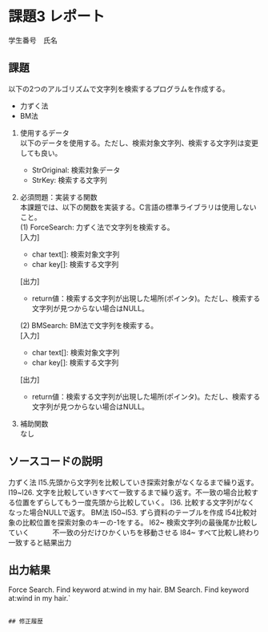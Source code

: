 # 課題3 レポート
学生番号　氏名


## 課題  

以下の2つのアルゴリズムで文字列を検索するプログラムを作成する。  
- 力ずく法
- BM法

1. 使用するデータ  
以下のデータを使用する。ただし、検索対象文字列、検索する文字列は変更しても良い。  
    - StrOriginal: 検索対象データ
    - StrKey: 検索する文字列

2. 必須問題：実装する関数  
本課題では、以下の関数を実装する。C言語の標準ライブラリは使用しないこと。  
    (1) ForceSearch: 力ずく法で文字列を検索する。  
    [入力]  
    - char text[]: 検索対象文字列  
    - char key[]: 検索する文字列  

    [出力]  
    - return値：検索する文字列が出現した場所(ポインタ)。ただし、検索する文字列が見つからない場合はNULL。  

    (2) BMSearch: BM法で文字列を検索する。  
    [入力]  
    - char text[]: 検索対象文字列  
    - char key[]: 検索する文字列  
 
    [出力]  
    - return値：検索する文字列が出現した場所(ポインタ)。ただし、検索する文字列が見つからない場合はNULL。  

3. 補助関数  
なし

## ソースコードの説明
力ずく法
l15.先頭から文字列を比較していき探索対象がなくなるまで繰り返す。
l19~l26. 文字を比較していきすべて一致するまで繰り返す。不一致の場合比較する位置をずらしてもう一度先頭から比較していく。
l36. 比較する文字列がなくなった場合NULLで返す。
BM法
l50~l53. ずら資料のテーブルを作成
l54比較対象の比較位置を探索対象のキーの-1をする。
l62~ 検索文字列の最後尾か比較していく
　　　不一致の分だけひかくいちを移動させる
l84~ すべて比較し終わり一致すると結果出力




## 出力結果
Force Search. Find keyword at:wind in my hair.
BM Search. Find keyword at:wind in my hair.`

```

## 修正履歴

